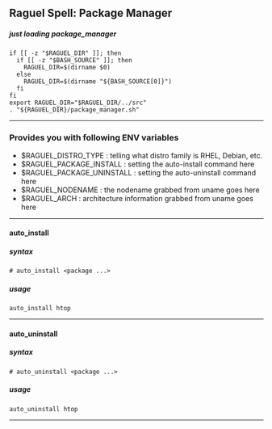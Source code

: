 ## Raguel Spell: Package Manager

##### just loading package_manager
```Shell
if [[ -z "$RAGUEL_DIR" ]]; then
  if [[ -z "$BASH_SOURCE" ]]; then
    RAGUEL_DIR=$(dirname $0)
  else
    RAGUEL_DIR=$(dirname "${BASH_SOURCE[0]}")
  fi
fi
export RAGUEL_DIR="$RAGUEL_DIR/../src"
. "${RAGUEL_DIR}/package_manager.sh"
```

***

### Provides you with following ENV variables

* $RAGUEL_DISTRO_TYPE : telling what distro family is RHEL, Debian, etc.
* $RAGUEL_PACKAGE_INSTALL : setting the auto-install command here
* $RAGUEL_PACKAGE_UNINSTALL : setting the auto-uninstall command here
* $RAGUEL_NODENAME : the nodename grabbed from uname goes here
* $RAGUEL_ARCH : architecture information grabbed from uname goes here


***

#### auto_install

##### syntax

` # auto_install <package ...> `

##### usage

```Shell
auto_install htop
```

***

#### auto_uninstall

##### syntax

` # auto_uninstall <package ...> `

##### usage

```Shell
auto_uninstall htop
```

***
